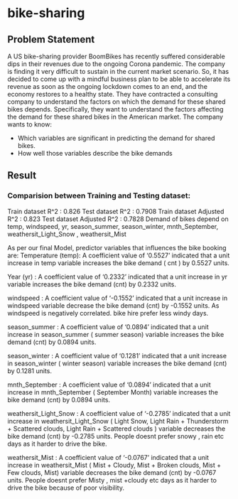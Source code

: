 # bike-sharing  
## Problem Statement
A US bike-sharing provider BoomBikes has recently suffered considerable dips in their revenues due to the ongoing Corona pandemic. The company is finding it very difficult to sustain in the current market scenario. So, it has decided to come up with a mindful business plan to be able to accelerate its revenue as soon as the ongoing lockdown comes to an end, and the economy restores to a healthy state. 
They have contracted a consulting company to understand the factors on which the demand for these shared bikes depends. Specifically, they want to understand the factors affecting the demand for these shared bikes in the American market. The company wants to know:

  - Which variables are significant in predicting the demand for shared bikes.
  - How well those variables describe the bike demands

## Result
### Comparision between Training and Testing dataset:
Train dataset R^2 : 0.826
Test dataset R^2 : 0.7908
Train dataset Adjusted R^2 : 0.823
Test dataset Adjusted R^2 : 0.7828
Demand of bikes depend on temp, windspeed, yr, season_summer, season_winter, mnth_September, weathersit_Light_Snow , weathersit_Mist

As per our final Model, predictor variables that influences the bike booking are:
Temperature (temp): A coefficient value of ‘0.5527’ indicated that a unit increase in temp variable increases the bike demand ( cnt ) by 0.5527 units.

Year (yr) : A coefficient value of ‘0.2332’ indicated that a unit increase in yr variable increases the bike demand (cnt) by 0.2332 units.

windspeed : A coefficient value of ‘-0.1552’ indicated that a unit increase in windspeed variable decrease the bike demand (cnt) by -0.1552 units. As windspeed is negatively correlated. bike hire prefer less windy days.

season_summer : A coefficient value of ‘0.0894’ indicated that a unit increase in season_summer ( summer season) variable increases the bike demand (cnt) by 0.0894 units.

season_winter : A coefficient value of ‘0.1281’ indicated that a unit increase in season_winter ( winter season) variable increases the bike demand (cnt) by 0.1281 units.

mnth_September : A coefficient value of ‘0.0894’ indicated that a unit increase in mnth_September ( September Month) variable increases the bike demand (cnt) by 0.0894 units.

weathersit_Light_Snow : A coefficient value of ‘-0.2785’ indicated that a unit increase in weathersit_Light_Snow ( Light Snow, Light Rain + Thunderstorm + Scattered clouds, Light Rain + Scattered clouds ) variable decreases the bike demand (cnt) by -0.2785 units. People doesnt prefer snowy , rain etc days as it harder to drive the bike.

weathersit_Mist : A coefficient value of ‘-0.0767’ indicated that a unit increase in weathersit_Mist ( Mist + Cloudy, Mist + Broken clouds, Mist + Few clouds, Mist) variable decreases the bike demand (cnt) by -0.0767 units. People doesnt prefer Misty , mist +cloudy etc days as it harder to drive the bike because of poor visibility.
